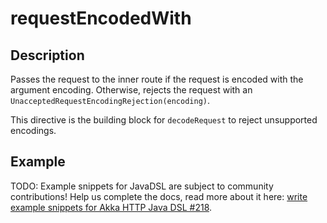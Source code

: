 <a id="requestencodedwith-java"></a>
# requestEncodedWith

## Description

Passes the request to the inner route if the request is encoded with the argument encoding. Otherwise, rejects the request with an `UnacceptedRequestEncodingRejection(encoding)`.

This directive is the building block for `decodeRequest` to reject unsupported encodings.

## Example

TODO: Example snippets for JavaDSL are subject to community contributions! Help us complete the docs, read more about it here: [write example snippets for Akka HTTP Java DSL #218](https://github.com/akka/akka-http/issues/218).